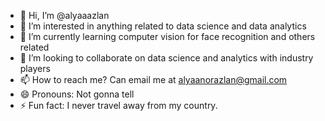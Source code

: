 - 👋 Hi, I’m @alyaaazlan
- 👀 I’m interested in anything related to data science and data analytics
- 🌱 I’m currently learning computer vision for face recognition and others related
- 💞️ I’m looking to collaborate on data science and analytics with industry players
- 📫 How to reach me? Can email me at alyaanorazlan@gmail.com
- 😄 Pronouns: Not gonna tell
- ⚡ Fun fact: I never travel away from my country.

<!---
alyaaazlan/alyaaazlan is a ✨ special ✨ repository because its `README.md` (this file) appears on your GitHub profile.
You can click the Preview link to take a look at your changes.
--->
